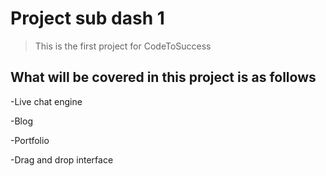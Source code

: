 # Project sub dash 1

>This is the first project for CodeToSuccess

## What will be covered in this project is as follows

-Live chat engine

-Blog

-Portfolio

-Drag and drop interface

